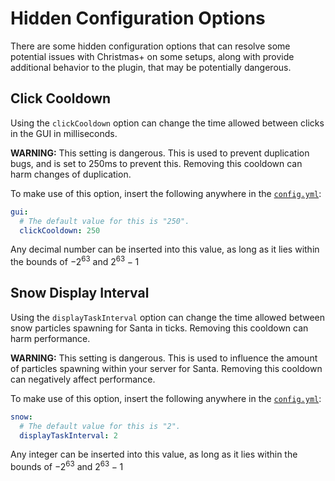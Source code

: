 # Hidden Configuration Options

There are some hidden configuration options that can resolve some potential issues with Christmas+ on some setups, along with provide additional behavior to the plugin, that may be potentially dangerous.

## Click Cooldown
Using the `clickCooldown` option can change the time allowed between clicks in the GUI in milliseconds.

 <p class="error"><b>WARNING:</b> This setting is dangerous. This is used to prevent duplication bugs, and is set to 250ms to prevent this. Removing this cooldown can harm changes of duplication. </p>

 To make use of this option, insert the following anywhere in the [`config.yml`](https://pastebin.com/sYUf6mNk):
 ```yaml
 gui:
   # The default value for this is "250".
   clickCooldown: 250
```
Any decimal number can be inserted into this value, as long as it lies within the bounds of $-2^{63}$ and $2^{63}-1$

## Snow Display Interval
Using the `displayTaskInterval` option can change the time allowed between snow particles spawning for Santa in ticks. Removing this cooldown can harm performance.

<p class="error"><b>WARNING:</b> This setting is dangerous. This is used to influence the amount of particles spawning within your server for Santa. Removing this cooldown can negatively affect performance.</p>

To make use of this option, insert the following anywhere in the [`config.yml`](https://pastebin.com/sYUf6mNk):
```yaml
snow:
  # The default value for this is "2".
  displayTaskInterval: 2
```
Any integer can be inserted into this value, as long as it lies within the bounds of $-2^{63}$ and $2^{63}-1$